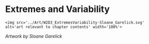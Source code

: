 # Extremes and Variability

 ````{div} full-width 
 <img src='../Art/W2D3_ExtremesVariability-Sloane_Garelick.svg' alt='art relevant to chapter contents' width='100%'> 
```` 

*Artwork by Sloane Garelick*